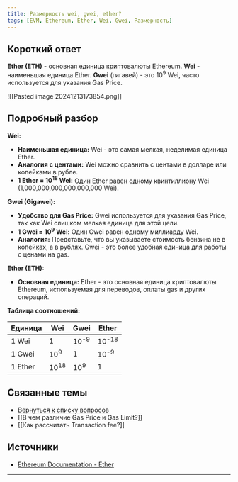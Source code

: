 ```yaml
---
title: Размерность wei, gwei, ether?
tags: [EVM, Ethereum, Ether, Wei, Gwei, Размерность]
---
```


## Короткий ответ

**Ether (ETH)** - основная единица криптовалюты Ethereum.  **Wei** - наименьшая единица Ether.  **Gwei** (гигавей) - это 10<sup>9</sup> Wei, часто используется для указания Gas Price.

![[Pasted image 20241213173854.png]]
## Подробный разбор

**Wei:**

* **Наименьшая единица:** Wei - это самая мелкая, неделимая единица Ether.
* **Аналогия с центами:**  Wei можно сравнить с центами в долларе или копейками в рубле.
* **1 Ether = 10<sup>18</sup> Wei:**  Один Ether равен одному квинтиллиону Wei (1,000,000,000,000,000,000 Wei).


**Gwei (Gigawei):**

* **Удобство для Gas Price:** Gwei используется для указания Gas Price, так как  Wei слишком мелкая единица для этой цели.
* **1 Gwei = 10<sup>9</sup> Wei:** Один Gwei равен одному миллиарду Wei.
* **Аналогия:** Представьте, что вы указываете стоимость бензина не в копейках, а в рублях.  Gwei - это более удобная единица для работы с ценами на gas.


**Ether (ETH):**

* **Основная единица:** Ether - это основная единица криптовалюты Ethereum,  используемая для переводов, оплаты gas и других операций.


**Таблица соотношений:**

| Единица | Wei        | Gwei       | Ether      |
|---------|------------|------------|------------|
| 1 Wei   | 1          | 10<sup>-9</sup> | 10<sup>-18</sup> |
| 1 Gwei  | 10<sup>9</sup> | 1          | 10<sup>-9</sup> |
| 1 Ether | 10<sup>18</sup> | 10<sup>9</sup> | 1          |


## Связанные темы

* [Вернуться к списку вопросов](4.%20Список%20вопросов.md)
* [[В чем различие Gas Price и Gas Limit?]]
* [[Как рассчитать Transaction fee?]]


## Источники

* [Ethereum Documentation - Ether](https://ethereum.org/en/developers/docs/units-and-global-variables/#ether-and-wei)



---